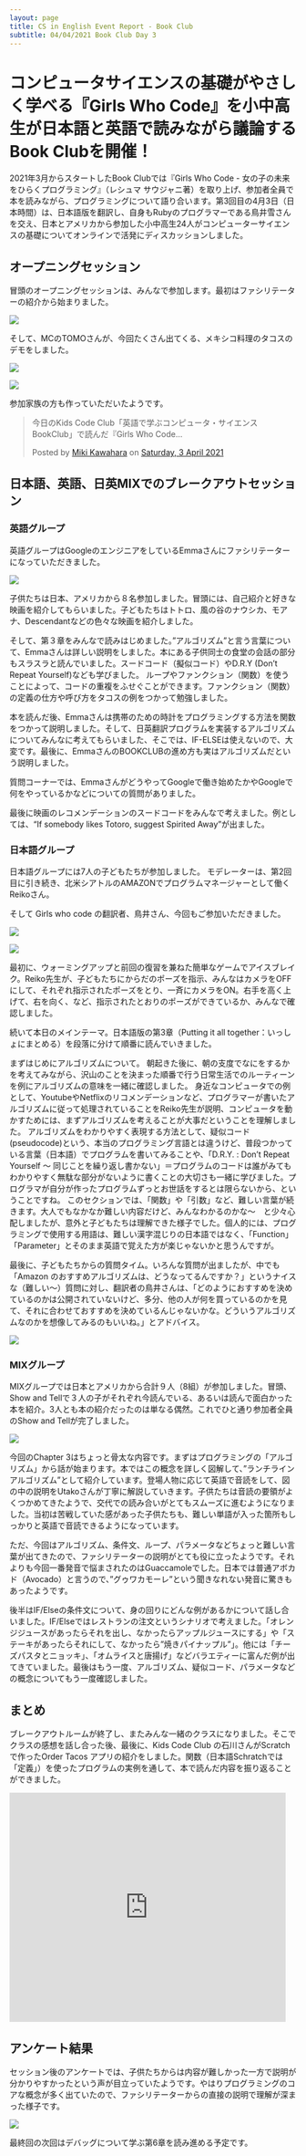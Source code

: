 ```yaml
---
layout: page
title: CS in English Event Report - Book Club
subtitle: 04/04/2021 Book Club Day 3
---
```

# コンピュータサイエンスの基礎がやさしく学べる『Girls Who Code』を小中高生が日本語と英語で読みながら議論するBook Clubを開催！

2021年3月からスタートしたBook Clubでは『Girls Who Code - 女の子の未来をひらくプログラミング』（レシュマ サウジャニ著）を取り上げ、参加者全員で本を読みながら、プログラミングについて語り合います。第3回目の4月3日（日本時間）は、日本語版を翻訳し、自身もRubyのプログラマーである鳥井雪さんを交え、日本とアメリカから参加した小中高生24人がコンピューターサイエンスの基礎についてオンラインで活発にディスカッションしました。

## オープニングセッション

冒頭のオープニングセッションは、みんなで参加します。最初はファシリテーターの紹介から始まりました。

![](/img/2021-04-04/facilitators.png)

そして、MCのTOMOさんが、今回たくさん出てくる、メキシコ料理のタコスのデモをしました。

![](/img/2021-04-04/tacos1.png)

![](/img/2021-04-04/tacos2.png)

参加家族の方も作っていただいたようです。

<div id="fb-root"></div>
<script async defer crossorigin="anonymous" src="https://connect.facebook.net/en_GB/sdk.js#xfbml=1&version=v10.0&appId=303248289700754&autoLogAppEvents=1" nonce="GopBNfrM"></script>

<div class="fb-post" data-href="https://www.facebook.com/miki.kawahara.219/posts/3909794435806004" data-width="500" data-show-text="true"><blockquote cite="https://www.facebook.com/miki.kawahara.219/posts/3909794435806004" class="fb-xfbml-parse-ignore"><p>今日のKids Code Club「英語で学ぶコンピュータ・サイエンスBookClub」で読んだ『Girls Who Code...</p>Posted by <a href="#" role="button">Miki Kawahara</a> on&nbsp;<a href="https://www.facebook.com/miki.kawahara.219/posts/3909794435806004">Saturday, 3 April 2021</a></blockquote></div>

## 日本語、英語、日英MIXでのブレークアウトセッション

### 英語グループ

英語グループはGoogleのエンジニアをしているEmmaさんにファシリテーターになっていただきました。

![](/img/2021-04-04/emma.png)

子供たちは日本、アメリカから８名参加しました。冒頭には、自己紹介と好きな映画を紹介してもらいました。子どもたちはトトロ、風の谷のナウシカ、モアナ、Descendantなどの色々な映画を紹介しました。

そして、第３章をみんなで読みはじめました。”アルゴリズム”と言う言葉について、Emmaさんは詳しい説明をしました。本にある子供同士の食堂の会話の部分もスラスラと読んでいました。スードコード（擬似コード）やD.R.Y (Don’t Repeat Yourself)なども学びました。
ループやファンクション（関数）を使うことによって、コードの重複をふせぐことができます。ファンクション（関数）の定義の仕方や呼び方をタコスの例をつかって勉強しました。

本を読んだ後、Emmaさんは携帯のための時計をプログラミングする方法を関数をつかって説明しました。そして、日英翻訳プログラムを実装するアルゴリズムについてみんなに考えてもらいました、そこでは、IF-ELSEは使えないので、大変です。最後に、EmmaさんのBOOKCLUBの進め方も実はアルゴリズムだという説明しました。

質問コーナーでは、EmmaさんがどうやってGoogleで働き始めたかやGoogleで何をやっているかなどについての質問がありました。

最後に映画のレコメンデーションのスードコードをみんなで考えました。例としては、“If somebody likes Totoro, suggest Spirited Away”が出ました。

### 日本語グループ

日本語グループには7人の子どもたちが参加しました。
モデレーターは、第2回目に引き続き、北米シアトルのAMAZONでプログラムマネージャーとして働くReikoさん。

そして Girls who code の翻訳者、鳥井さん、今回もご参加いただきました。


![](/img/2021-04-04/reiko.png)

![](/img/2021-04-04/yuki.jpg)


最初に、ウォーミングアップと前回の復習を兼ねた簡単なゲームでアイスブレイク。Reiko先生が、子どもたちにからだのポーズを指示、みんなはカメラをOFFにして、それぞれ指示されたポーズをとり、一斉にカメラをON。右手を高く上げて、右を向く、など、指示されたとおりのポーズができているか、みんなで確認しました。

続いて本日のメインテーマ。日本語版の第3章（Putting it all together：いっしょにまとめる）を段落に分けて順番に読んでいきました。

まずはじめにアルゴリズムについて。
朝起きた後に、朝の支度でなにをするかを考えてみながら、沢山のことを決まった順番で行う日常生活でのルーティーンを例にアルゴリズムの意味を一緒に確認しました。
身近なコンピュータでの例として、YoutubeやNetflixのリコメンデーションなど、プログラマーが書いたアルゴリズムに従って処理されていることをReiko先生が説明、コンピュータを動かすためには、まずアルゴリズムを考えることが大事だということを理解しました。
アルゴリズムをわかりやすく表現する方法として、疑似コード(pseudocode)という、本当のプログラミング言語とは違うけど、普段つかっている言葉（日本語）でプログラムを書いてみることや、「D.R.Y. : Don’t Repeat Yourself ～ 同じことを繰り返し書かない」＝プログラムのコードは誰がみてもわかりやすく無駄な部分がないように書くことの大切さも一緒に学びました。プログラマが自分が作ったプログラムずっとお世話をするとは限らないから、ということですね。
このセクションでは、「関数」や「引数」など、難しい言葉が続きます。大人でもなかなか難しい内容だけど、みんなわかるのかな～　と少々心配しましたが、意外と子どもたちは理解できた様子でした。個人的には、プログラミングで使用する用語は、難しい漢字混じりの日本語ではなく、「Function」「Parameter」とそのまま英語で覚えた方が楽じゃないかと思うんですが。

最後に、子どもたちからの質問タイム。いろんな質問が出ましたが、中でも「Amazon のおすすめアルゴリズムは、どうなってるんですか？」というナイスな（難しい～）質問に対し、翻訳者の鳥井さんは、「どのようにおすすめを決めているのかは公開されていないけど、多分、他の人が何を買っているのかを見て、それに合わせておすすめを決めているんじゃないかな。どういうアルゴリズムなのかを想像してみるのもいいね。」とアドバイス。

![](/img/2021-04-04/japanese.jpg)

### MIXグループ

MIXグループでは日本とアメリカから合計９人（8組）が参加しました。冒頭、Show and Tellで３人の子がそれぞれ今読んでいる、あるいは読んで面白かった本を紹介。3人とも本の紹介だったのは単なる偶然。これでひと通り参加者全員のShow and Tellが完了しました。

![](/img/2021-04-04/mix.jpeg)


今回のChapter 3はちょっと骨太な内容です。まずはプログラミングの「アルゴリズム」から話が始まります。本ではこの概念を詳しく図解して、”ランチラインアルゴリズム”として紹介しています。登場人物に応じて英語で音読をして、図の中の説明をUtakoさんが丁寧に解説していきます。子供たちは音読の要領がよくつかめてきたようで、交代での読み合いがとてもスムーズに進むようになりました。当初は苦戦していた感があった子供たちも、難しい単語が入った箇所もしっかりと英語で音読できるようになっています。

ただ、今回はアルゴリズム、条件文、ループ、パラメータなどちょっと難しい言葉が出てきたので、ファシリテーターの説明がとても役に立ったようです。それよりも今回一番発音で悩まされたのはGuaccamoleでした。日本では普通アボカド（Avocado）と言うので、”グゥワカモーレ”という聞きなれない発音に驚きもあったようです。

後半はIF/Elseの条件文について、身の回りにどんな例があるかについて話し合いました。IF/Elseではレストランの注文というシナリオで考えました。「オレンジジュースがあったらそれを出し、なかったらアップルジュースにする」や「ステーキがあったらそれにして、なかったら”焼きパイナップル”」。他には「チーズパスタとニョッキ」、「オムライスと唐揚げ」などバラエティーに富んだ例が出てきていました。最後はもう一度、アルゴリズム、疑似コード、パラメータなどの概念についてもう一度確認しました。

## まとめ

ブレークアウトルームが終了し、またみんな一緒のクラスになりました。そこでクラスの感想を話し合った後、最後に、Kids Code Club の石川さんがScratchで作ったOrder Tacos アプリの紹介をしました。関数（日本語Schratchでは「定義」）を使ったプログラムの実例を通して、本で読んだ内容を振り返ることができました。

<iframe src="https://scratch.mit.edu/projects/509546757/embed" allowtransparency="true" width="485" height="402" frameborder="0" scrolling="no" allowfullscreen></iframe>

## アンケート結果

セッション後のアンケートでは、子供たちからは内容が難しかった一方で説明が分かりやすかったという声が目立っていたようです。やはりプログラミングのコアな概念が多く出ていたので、ファシリテーターからの直接の説明で理解が深まった様子です。

![](/img/2021-04-04/graph.png)


最終回の次回はデバッグについて学ぶ第6章を読み進める予定です。

